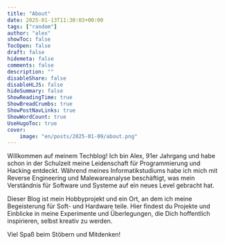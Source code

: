 ```yaml
---
title: "About"
date: 2025-01-13T11:30:03+00:00
tags: ["random"]
author: "alex"
showToc: false
TocOpen: false
draft: false
hidemeta: false
comments: false
description: ""
disableShare: false
disableHLJS: false
hideSummary: false
ShowReadingTime: true
ShowBreadCrumbs: true
ShowPostNavLinks: true
ShowWordCount: true
UseHugoToc: true
cover:
    image: "en/posts/2025-01-09/about.png"
---
```


Willkommen auf meinem Techblog! Ich bin Alex, 91er Jahrgang und habe schon in der 
Schulzeit meine Leidenschaft für Programmierung und Hacking entdeckt. 
Während meines Informatikstudiums habe ich mich mit Reverse Engineering und Malewareanalyse beschäftigt, 
was mein Verständnis für Software und Systeme auf ein neues Level gebracht hat.


Dieser Blog ist mein Hobbyprojekt und ein Ort, 
an dem ich meine Begeisterung für Soft- und Hardware teile. 
Hier findest du Projekte und Einblicke in meine Experimente und Überlegungen, 
die Dich hoffentlich inspirieren, selbst kreativ zu werden.

Viel Spaß beim Stöbern und Mitdenken!
